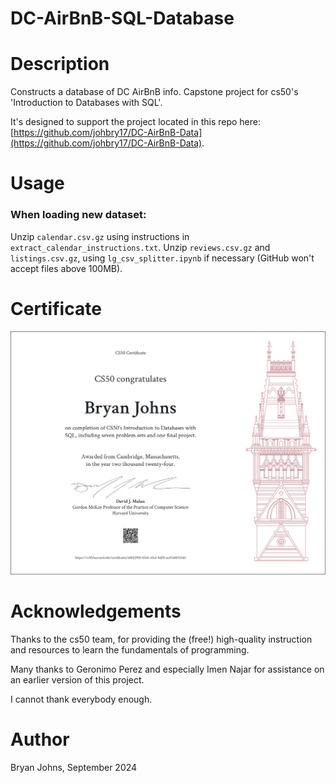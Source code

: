 # DC-AirBnB-SQL-Database

# Description

Constructs a database of DC AirBnB info. Capstone project for cs50's 'Introduction to Databases with SQL'.

It's designed to support the project located in this repo here: [https://github.com/johbry17/DC-AirBnB-Data](https://github.com/johbry17/DC-AirBnB-Data).

# Usage

### When loading new dataset:

Unzip `calendar.csv.gz` using instructions in `extract_calendar_instructions.txt`.
Unzip `reviews.csv.gz` and `listings.csv.gz`, using `lg_csv_splitter.ipynb` if necessary (GitHub won't accept files above 100MB).

# Certificate

![cs50 SQL certificate](./CS50%20SQL.png)

# Acknowledgements

Thanks to the cs50 team, for providing the (free!) high-quality instruction and resources to learn the fundamentals of programming.

Many thanks to Geronimo Perez and especially Imen Najar for assistance on an earlier version of this project.

I cannot thank everybody enough.

# Author

Bryan Johns, September 2024